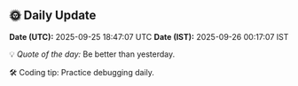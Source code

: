 ## 🌞 Daily Update

**Date (UTC):** 2025-09-25 18:47:07 UTC
**Date (IST):** 2025-09-26 00:17:07 IST

💡 *Quote of the day:* Be better than yesterday.

🛠️ Coding tip: Practice debugging daily.
